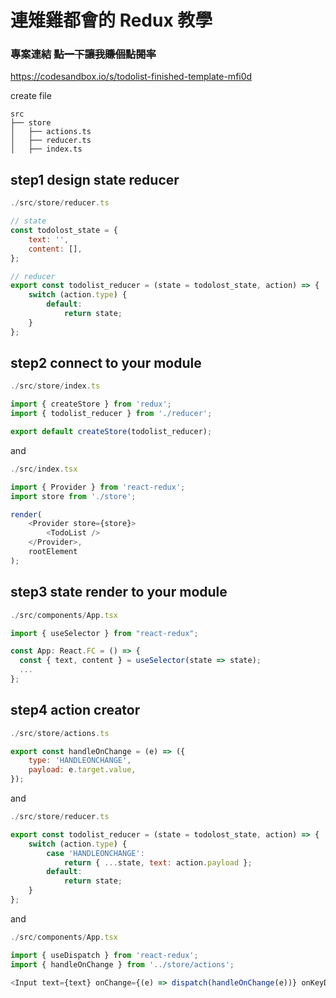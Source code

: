 # 連雉雞都會的 Redux 教學

### 專案連結 ~~點一下讓我賺個點閱率~~

https://codesandbox.io/s/todolist-finished-template-mfi0d

create file

```
src
├── store
│   ├── actions.ts
│   ├── reducer.ts
│   ├── index.ts
```

## step1 design state reducer

```javascript
./src/store/reducer.ts

// state
const todolost_state = {
    text: '',
    content: [],
};

// reducer
export const todolist_reducer = (state = todolost_state, action) => {
    switch (action.type) {
        default:
            return state;
    }
};
```

## step2 connect to your module

```javascript
./src/store/index.ts

import { createStore } from 'redux';
import { todolist_reducer } from './reducer';

export default createStore(todolist_reducer);
```

and

```javascript
./src/index.tsx

import { Provider } from 'react-redux';
import store from './store';

render(
    <Provider store={store}>
        <TodoList />
    </Provider>,
    rootElement
);
```

## step3 state render to your module

```javascript
./src/components/App.tsx

import { useSelector } from "react-redux";

const App: React.FC = () => {
  const { text, content } = useSelector(state => state);
  ...
};

```

## step4 action creator

```javascript
./src/store/actions.ts

export const handleOnChange = (e) => ({
    type: 'HANDLEONCHANGE',
    payload: e.target.value,
});
```

and

```javascript
./src/store/reducer.ts

export const todolist_reducer = (state = todolost_state, action) => {
    switch (action.type) {
        case 'HANDLEONCHANGE':
            return { ...state, text: action.payload };
        default:
            return state;
    }
};
```

and

```javascript
./src/components/App.tsx

import { useDispatch } from 'react-redux';
import { handleOnChange } from '../store/actions';

<Input text={text} onChange={(e) => dispatch(handleOnChange(e))} onKeyDown={() => {}} />;
```
